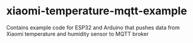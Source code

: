 # xiaomi-temperature-mqtt-example
Contains example code for ESP32 and Arduino that pushes data from Xiaomi temperature and humidity sensor to MQTT broker
